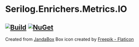 # Serilog.Enrichers.Metrics.IO

[![Build](https://github.com/Jandini/Serilog.Enrichers.Metrics.IO/actions/workflows/build.yml/badge.svg)](https://github.com/Jandini/Serilog.Enrichers.Metrics.IO/actions/workflows/build.yml)
[![NuGet](https://github.com/Jandini/Serilog.Enrichers.Metrics.IO/actions/workflows/nuget.yml/badge.svg)](https://github.com/Jandini/Serilog.Enrichers.Metrics.IO/actions/workflows/nuget.yml)
---
Created from [JandaBox](https://github.com/Jandini/JandaBox)
Box icon created by [Freepik - Flaticon](https://www.flaticon.com/free-icons/box)
